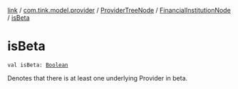 [link](../../../index.md) / [com.tink.model.provider](../../index.md) / [ProviderTreeNode](../index.md) / [FinancialInstitutionNode](index.md) / [isBeta](./is-beta.md)

# isBeta

`val isBeta: `[`Boolean`](https://kotlinlang.org/api/latest/jvm/stdlib/kotlin/-boolean/index.html)

Denotes that there is at least one underlying Provider in beta.

